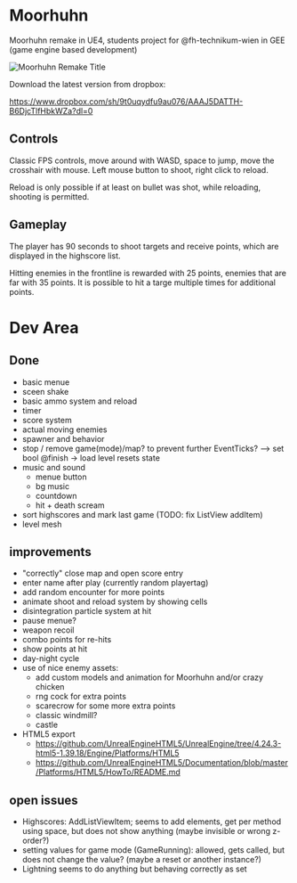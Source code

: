 # Moorhuhn
Moorhuhn remake in UE4, students project for @fh-technikum-wien in GEE (game engine based development)

![Moorhuhn Remake Title](https://github.com/incredibleLeitman/Moorhuhn/blob/main/screenshot.png "Moorhuhn Remake Title")

Download the latest version from dropbox:

https://www.dropbox.com/sh/9t0uqydfu9au076/AAAJ5DATTH-B6DjcTlfHbkWZa?dl=0

## Controls

Classic FPS controls, move around with WASD, space to jump, move the crosshair with mouse. Left mouse button to shoot, right click to reload.

Reload is only possible if at least on bullet was shot, while reloading, shooting is permitted.

## Gameplay

The player has 90 seconds to shoot targets and receive points, which are displayed in the highscore list.

Hitting enemies in the frontline is rewarded with 25 points, enemies that are far with 35 points. It is possible to hit a targe multiple times for additional points.


# Dev Area

## Done

- basic menue
- sceen shake
- basic ammo system and reload
- timer
- score system
- actual moving enemies
- spawner and behavior
- stop / remove game(mode)/map? to prevent further EventTicks? --> set bool @finish -> load level resets state
- music and sound
    - menue button
    - bg music
    - countdown
    - hit + death scream
- sort highscores and mark last game (TODO: fix ListView addItem)
- level mesh


## improvements

- "correctly" close map and open score entry
- enter name after play (currently random playertag)
- add random encounter for more points
- animate shoot and reload system by showing cells
- disintegration particle system at hit
- pause menue?
- weapon recoil
- combo points for re-hits
- show points at hit
- day-night cycle
- use of nice enemy assets:
    - add custom models and animation for Moorhuhn and/or crazy chicken
    - rng cock for extra points
    - scarecrow for some more extra points
    - classic windmill?
    - castle
- HTML5 export
    - https://github.com/UnrealEngineHTML5/UnrealEngine/tree/4.24.3-html5-1.39.18/Engine/Platforms/HTML5
    - https://github.com/UnrealEngineHTML5/Documentation/blob/master/Platforms/HTML5/HowTo/README.md


## open issues
- Highscores: AddListViewItem; seems to add elements, get per method using space, but does not show anything (maybe invisible or wrong z-order?)
- setting values for game mode (GameRunning): allowed, gets called, but does not change the value? (maybe a reset or another instance?)
- Lightning seems to do anything but behaving correctly as set
